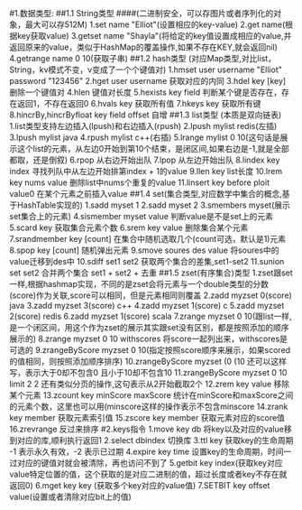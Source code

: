#1.数据类型:
##1.1 String类型 
####(二进制安全，可以存图片或者序列化的对象，最大可以存512M)
        1.set name "Elliot"(设置相应的key-value)
        2.get name(根据key获取value)
        3.getset name "Shayla"(将给定的key值设置成相应的value,并返回原来的value，类似于HashMap的覆盖操作,如果不存在KEY,就会返回nil)
        4.getrange name 0 10(获取子串)
 ##1.2 hash类型 (对应Map类型,对比list，String，kv模式不变，v变成了一个个键值对)
        1.hmset user username "Elliot" password "123456"
        2.hget user username 获取对应的内同
        3.hdel key [key] 删除一个键值对
        4.hlen 键值对长度
        5.hexists key field 判断某个键是否存在，存在返回1，不存在返回0
        6.hvals key 获取所有值
        7.hkeys key 获取所有键
        8.hincrBy,hincrByfloat key field offset 自增
##1.3 list类型 (本质是双向链表)
        1.list类型支持左边插入(lpush)和右边插入(rpush)
        2.lpush mylist redis(左插)
        3.lpush mylist java
        4.rpush mylist c++(右插)
        5.lrange mylist 0 10(这句话是展示这个list的元素，从左边0开始到第10个结束，是闭区间,如果右边是-1,就是全部都取，还是倒叙)
        6.rpop 从右边开始出队
        7.lpop 从左边开始出队
        8.lindex key index 寻找列队中从左边开始排第index + 1的value
        9.llen key list长度
        10.lrem key nums value 删除list中nums个重复的value
        11.linsert key before ploit value0 在某个元素之前插入value
##1.4 set(集合类型,对应数学中集合的概念,基于HashTable实现的)
        1.sadd myset 1
        2.sadd myset 2
        3.smembers myset(展示set集合上的元素)
        4.sismember myset value 判断value是不是set上的元素
        5.scard key 获取集合元素个数
        6.srem key value 删除集合某个元素
        7.srandmember key [count] 在集合中随机选取几个(count可选，默认是1)元素
        8.spop key [count] 随机弹出元素
        9.smove soures des value 将soures中的value迁移到des中
        10.sdiff set1 set2 获取两个集合的差集,set1-set2
        11.sunion set set2 合并两个集合 set1 + set2 + 去重
##1.5 zset(有序集合)类型
        1.zset跟set一样,根据hashmap实现，不同的是zset会将元素与一个double类型的分数(score)作为关联,score可以相同，但是元素相同则覆盖
        2.zadd myzset 0(score) java
        3.zadd myzset 3(score) c++
        4.zadd myzset 1(score) c
        5.zadd myzset 2(score) redis
        6.zadd myzset 1(score) scala
        7.zrange myzset 0 10(跟list一样,是一个闭区间，用这个作为zset的展示其实跟set没有区别，都是按照添加的顺序展示的)
        8.zrange myzset 0 10 withscores 将score一起列出来，withscores是可选的
        9.zrangeByScore myzset 0 10(指定按照score顺序来展示，如果scored的值相同，则按照添加顺序排序)
        10.zrangeByScore myzset (0 (10 还可以这样写，表示大于0却不包含0 且小于10却不包含10
        11.zrangeByScore myzset 0 10 limit 2 2 还有类似分页的操作,这句表示从2开始截取2个
        12.zrem key value 移除某个元素
        13.zcount key minScore maxScore 统计在minScore和maxScore之间的元素个数，这里也可以用(minscore这样的操作表示不包含minscore
        14.zrank key member 获取元素索引值
        15.zscore key member 获取元素对应的score值
        16.zrevrange 反过来排序
#2.keys指令
    1.move key db 将key以及对应的value移到对应的库,顺利执行返回1
    2.select dbindex 切换库
    3.ttl key 获取key的生命周期 -1 表示永久有效，-2 表示已过期
    4.expire key time 设置key的生命周期，时间一过对应的键值对就会被清除，再也访问不到了
    5.getbit key index(获取key对应value特定位置的值，这个获取的是对应二进制的值，超过长度或者key不存在就返回0)
    6.mget key key (获取多个key对应的value值)
    7.SETBIT key offset value(设置或者清除对应bit上的值)